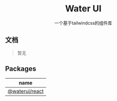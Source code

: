 <h1 align="center">Water UI</h1>

<p align="center">一个基于tailwindcss的组件库</p>

## 文档

> 暂无

## Packages

|                                            name                                            |
| :----------------------------------------------------------------------------------------: |
| [@waterui/react](https://github.com/zerowong/water-ui/tree/main/packages/%40waterui-react) |
